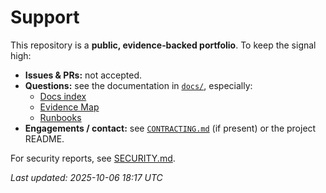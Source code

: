 # Support

This repository is a **public, evidence‑backed portfolio**. To keep the signal high:

- **Issues & PRs:** not accepted.
- **Questions:** see the documentation in [`docs/`](./docs/), especially:
  - [Docs index](./docs/README.md)
  - [Evidence Map](./docs/evidence_map.md)
  - [Runbooks](./docs/runbooks/)
- **Engagements / contact:** see [`CONTRACTING.md`](./CONTRACTING.md) (if present) or the project README.

For security reports, see [SECURITY.md](./SECURITY.md).

_Last updated: 2025-10-06 18:17 UTC_
